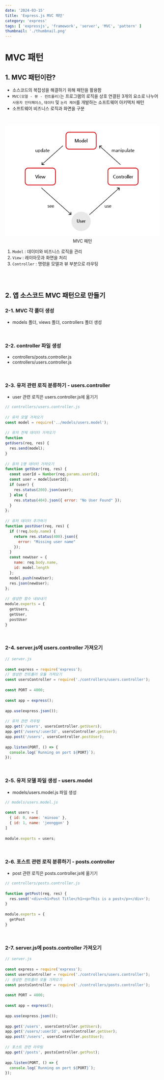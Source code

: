 ```yaml
---
date: '2024-03-15'
title: 'Express.js MVC 패턴'
category: 'express'
tags: [ 'expressjs', 'framework', 'server', 'MVC', 'pattern' ]
thumbnail: './thumbnail.png'
---
```


# MVC 패턴

## 1. MVC 패턴이란?

- 소스코드의 복잡성을 해결하기 위해 패턴을 활용함
- `MVC(모델 - 뷰 - 컨트롤러)`는 프로그램의 로직을 상호 연결된 3개의 요소로 나누어 `사용자 인터페이스`, `데이터` 및 `논리 제어`를 개발하는 소프트웨어 아키텍처 패턴
- 소프트웨어 비즈니스 로직과 화면을 구분

<br/>

<p align="center">
    <img src="Expressjs_MVC.png" alt="Expressjs_MVC"><br/>
    <span>MVC 패턴</span>
</p>

1. `Model` : 데이터와 비즈니스 로직을 관리
2. `View` : 레이아웃과 화면을 처리
3. `Controller` : 명령을 모델과 뷰 부분으로 라우팅

<br/>
<br/>

## 2. 앱 소스코드 MVC 패턴으로 만들기

### 2-1. MVC 각 폴더 생성

- models 폴더, views 폴더, controllers 폴더 생성

<br/>

### 2-2. controller 파일 생성

- controllers/posts.controller.js
- controllers/users.controller.js

<br/>

### 2-3. 유저 관련 로직 분류하기 - users.controller

- user 관련 로직은 users.controller.js에 옮기기

```js
// controllers/users.controller.js

// 유저 모델 가져오기
const model = require('../models/users.model');

// 유저 전체 데이터 가져오기
function
getUsers(req, res) {
  res.send(model);
}

// 유저 1명 데이터 가져오기
function getUser(req, res) {
  const userId = Number(req.params.userId);
  const user = model[userId];
  if (user) {
    res.status(200).json(user);
  } else {
    res.status(404).json({ error: "No User Found" });
  }
};

// 유저 데이터 추가하기
function postUser(req, res) {
  if (!req.body.name) {
    return res.status(400).json({
      error: "Missing user name"
    });
  }
  const newUser = {
    name: req.body.name,
    id: model.length
  };
  model.push(newUser);
  res.json(newUser);
};

// 생성한 함수 내보내기
module.exports = {
  getUsers,
  getUser,
  postUser
}
```

<br/>

### 2-4. server.js에 users.controller 가져오기

```js
// server.js

const express = require('express');
// 생성한 컨트롤러 모듈 가져오기
const usersController = require('./controllers/users.controller');

const PORT = 4000;

const app = express();

app.use(express.json());

// 유저 관련 라우팅
app.get('/users', usersController.getUsers);
app.get('/users/:userId', usersController.getUser);
app.post('/users', usersController.postUser);

app.listen(PORT, () => {
  console.log(`Running on port ${PORT}`);
});
```

<br/>

### 2-5. 유저 모델 파일 생성 - users.model

- models/users.model.js 파일 생성

```js
// models/users.model.js

const users = [
  { id: 0, name: 'minsoo' },
  { id: 1, name: 'jeonggon' }
]

module.exports = users;
```

<br/>

### 2-6. 포스트 관련 로직 분류하기 - posts.controller

- post 관련 로직은 posts.controller.js에 옮기기

```js
// controllers/posts.controller.js

function getPost(req, res) {
  res.send('<div><h1>Post Title</h1><p>This is a post</p></div>');
}

module.exports = {
  getPost
}
```

<br/>

### 2-7. server.js에 posts.controller 가져오기

```js
// server.js

const express = require('express');
const usersController = require('./controllers/users.controller');
// 생성한 컨트롤러 모듈 가져오기
const postsController = require('./controllers/posts.controller');

const PORT = 4000;

const app = express();

app.use(express.json());

app.get('/users', usersController.getUsers);
app.get('/users/:userId', usersController.getUser);
app.post('/users', usersController.postUser);

// 포스트 관련 라우팅
app.get('/posts', postsController.getPost);

app.listen(PORT, () => {
  console.log(`Running on port ${PORT}`);
});
```

[//]: # (---)

[//]: # ()

[//]: # (## Source)

[//]: # ()

[//]: # (- [<>]&#40;<>&#41;)

